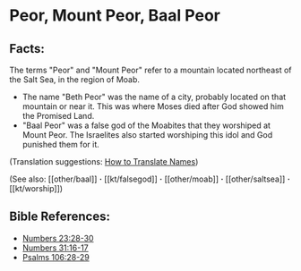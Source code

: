 # Peor, Mount Peor, Baal Peor #

## Facts: ###

The terms "Peor" and "Mount Peor" refer to a mountain located northeast of the Salt Sea, in the region of Moab.

* The name "Beth Peor" was the name of a city, probably located on that mountain or near it. This was where Moses died after God showed him the Promised Land.
* "Baal Peor" was a false god of the Moabites that they worshiped at Mount Peor. The Israelites also started worshiping this idol and God punished them for it.

(Translation suggestions: [How to Translate Names](en/ta-vol1/translate/man/translate-names))

(See also: [[other/baal]] **·** [[kt/falsegod]] **·** [[other/moab]] **·** [[other/saltsea]] **·** [[kt/worship]])

## Bible References: ##

* [Numbers 23:28-30](en/tn/num/help/23/28)
* [Numbers 31:16-17](en/tn/num/help/31/16)
* [Psalms 106:28-29](en/tn/psa/help/106/28)
